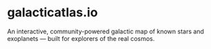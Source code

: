 # galacticatlas.io
 An interactive, community-powered galactic map of known stars and exoplanets — built for explorers of the real cosmos.
